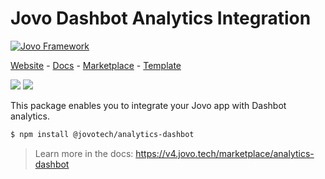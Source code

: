 # Jovo Dashbot Analytics Integration

[![Jovo Framework](https://v4.jovo.tech/img/github-header.png)](https://v4.jovo.tech)

<p>
<a href="https://v4.jovo.tech" target="_blank">Website</a> -  <a href="https://v4.jovo.tech/docs" target="_blank">Docs</a> - <a href="https://v4.jovo.tech/marketplace" target="_blank">Marketplace</a> - <a href="https://github.com/jovotech/jovo-v4-template" target="_blank">Template</a>   
</p>

<p>
<a href="https://www.npmjs.com/package/@jovotech/analytics-dashbot" target="_blank"><img src="https://badge.fury.io/js/@jovotech%2Fanalytics-dashbot.svg"></a>      
<a href="https://opencollective.com/jovo-framework" target="_blank"><img src="https://opencollective.com/jovo-framework/tiers/badge.svg"></a>
</p>

This package enables you to integrate your Jovo app with Dashbot analytics.

```bash
$ npm install @jovotech/analytics-dashbot
```

> Learn more in the docs: https://v4.jovo.tech/marketplace/analytics-dashbot
